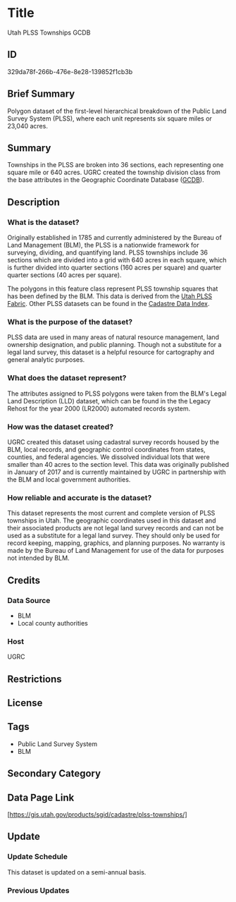 # Title

Utah PLSS Townships GCDB

## ID

329da78f-266b-476e-8e28-139852f1cb3b

## Brief Summary

Polygon dataset of the first-level hierarchical breakdown of the Public Land Survey System (PLSS), where each unit represents six square miles or 23,040 acres.

## Summary

Townships in the PLSS are broken into 36 sections, each representing one square mile or 640 acres. UGRC created the township division class from the base attributes in the Geographic Coordinate Database ([GCDB](https://www.sciencebase.gov/catalog/item/4f4e4a7fe4b07f02db648dce)).

## Description

### What is the dataset?

Originally established in 1785 and currently administered by the Bureau of Land Management (BLM), the PLSS is a nationwide framework for surveying, dividing, and quantifying land. PLSS townships include 36 sections which are divided into a grid with 640 acres in each square, which is further divided into quarter sections (160 acres per square) and quarter quarter sections (40 acres per square).

The polygons in this feature class represent PLSS township squares that has been defined by the BLM. This data is derived from the [Utah PLSS Fabric](https://gis.utah.gov/products/sgid/cadastre/parcel-fabric/). Other PLSS datasets can be found in the [Cadastre Data Index](https://gis.utah.gov/products/sgid/cadastre/).

### What is the purpose of the dataset?

PLSS data are used in many areas of natural resource management, land ownership designation, and public planning. Though not a substitute for a legal land survey, this dataset is a helpful resource for cartography and general analytic purposes.

### What does the dataset represent?

The attributes assigned to PLSS polygons were taken from the BLM's Legal Land Description (LLD) dataset, which can be found in the the Legacy Rehost for the year 2000 (LR2000) automated records system.

### How was the dataset created?

UGRC created this dataset using cadastral survey records housed by the BLM, local records, and geographic control coordinates from states, counties, and federal agencies. We dissolved individual lots that were smaller than 40 acres to the section level. This data was originally published in January of 2017 and is currently maintained by UGRC in partnership with the BLM and local government authorities.

### How reliable and accurate is the dataset?

This dataset represents the most current and complete version of PLSS townships in Utah. The geographic coordinates used in this dataset and their associated products are not legal land survey records and can not be used as a substitute for a legal land survey. They should only be used for record keeping, mapping, graphics, and planning purposes. No warranty is made by the Bureau of Land Management for use of the data for purposes not intended by BLM.

## Credits

### Data Source

- BLM
- Local county authorities

### Host

UGRC

## Restrictions

## License

## Tags

- Public Land Survey System
- BLM

## Secondary Category

## Data Page Link

[https://gis.utah.gov/products/sgid/cadastre/plss-townships/]

## Update

### Update Schedule

This dataset is updated on a semi-annual basis.

### Previous Updates
